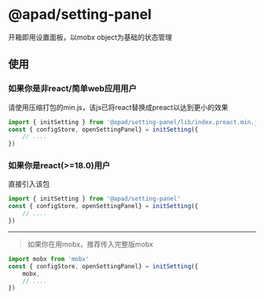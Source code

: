 # @apad/setting-panel

开箱即用设置面板，以mobx object为基础的状态管理

## 使用

### 如果你是非react/简单web应用用户
请使用压缩打包的min.js，该js已将react替换成preact以达到更小的效果
```ts
import { initSetting } from '@apad/setting-panel/lib/index.preact.min.js'
const { configStore, openSettingPanel} = initSetting({
    // ....
})
```
### 如果你是react(>=18.0)用户
直接引入该包
```ts
import { initSetting } from '@apad/setting-panel'
const { configStore, openSettingPanel} = initSetting({
    // ....
})
```

----- 

> 如果你在用mobx，推荐传入完整版mobx
```ts
import mobx from 'mobx'
const { configStore, openSettingPanel} = initSetting({
    mobx,
    // ....
})
```